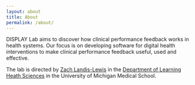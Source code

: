 ```yaml
---
layout: about
title: About
permalink: /about/
---
```

DISPLAY Lab aims to discover how clinical performance feedback works in
health systems. Our focus is on developing software for digital
health interventions to make clinical performance feedback useful,
used and effective.

The lab is directed by
[Zach Landis-Lewis](https://medicine.umich.edu/dept/lhs/zach-landis-lewis-phd-mlis)
in the [Department of Learning Heath Sciences](https://medicine.umich.edu/dept/learning-health-sciences)
in the University of Michigan Medical School.


[//]: # (## Research)
[//]: # (Lorem ipsum dolor sit amet, consectetur adipiscing elit, sed do eiusmod tempor)
[//]: # (incididunt ut labore et dolore magna aliqua. Ut enim ad minim veniam,)
[//]: # (quis nostrud exercitation ullamco laboris nisi ut aliquip ex ea commodo consequat.)
[//]: # (Duis aute irure dolor in reprehenderit in voluptate velit esse cillum dolore eu)
[//]: # (fugiat nulla pariatur. Excepteur sint occaecat cupidatat non proident, sunt in)
[//]: # (culpa qui officia deserunt mollit anim id est laborum.)


[//]: # (## Software)
[//]: # (Lorem ipsum dolor sit amet, consectetur adipiscing elit, sed do eiusmod tempor)
[//]: # (incididunt ut labore et dolore magna aliqua. Ut enim ad minim veniam,)
[//]: # (quis nostrud exercitation ullamco laboris nisi ut aliquip ex ea commodo consequat.)
[//]: # (Duis aute irure dolor in reprehenderit in voluptate velit esse cillum dolore eu)
[//]: # (fugiat nulla pariatur. Excepteur sint occaecat cupidatat non proident, sunt in)
[//]: # (culpa qui officia deserunt mollit anim id est laborum.)
